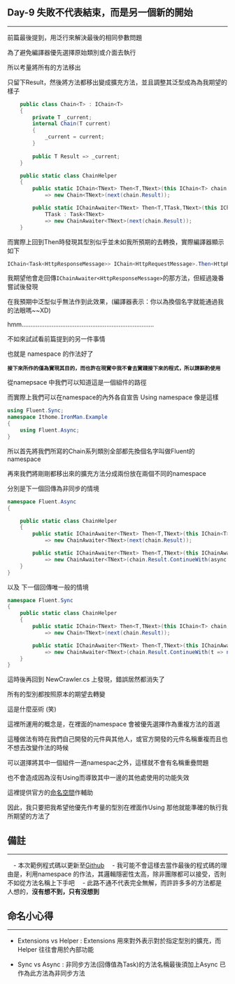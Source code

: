 ## Day-9 失敗不代表結束，而是另一個新的開始
---

前篇最後提到，用泛行來解決最後的相同參數問題

為了避免編譯器優先選擇原始類別或介面去執行

所以考量將所有的方法移出

只留下Result，然後將方法都移出變成擴充方法，並且調整其泛型成為為我期望的樣子

```csharp
    public class Chain<T> : IChain<T>
    {
        private T _current;
        internal Chain(T current)
        {
            _current = current;
        }
        
        public T Result => _current;
    }

    public static class ChainHelper
    {
        public static IChain<TNext> Then<T,TNext>(this IChain<T> chain,Func<T, TNext> next)
            => new Chain<TNext>(next(chain.Result));

        public static IChainAwaiter<TNext> Then<T,TTask,TNext>(this IChain<T> chain,Func<T, TTask> next)
            TTask : Task<TNext>
            => new ChainAwaiter<TNext>(next(chain.Result));
    }
```

而實際上回到Then時發現其型別似乎並未如我所預期的去轉換，實際編譯器顯示如下
```csharp
IChain<Task<HttpResponseMessage>> IChain<HttpRequestMessage>.Then<HttpRequestMessage, Task<HttpResponseMessage>>(Func<HttpRequestMessage, Task<HttpResponseMessage>> next)
```
我期望他會走回傳```IChainAwaiter<HttpResponseMessage>```的那方法，但經過幾番嘗試後發現

在我預期中泛型似乎無法作到此效果，(編譯器表示：你以為換個名字就能通過我的法眼嗎~~XD)

hmm...........................................................................

不如來試試看前篇提到的另一件事情

也就是 namespace 的作法好了

**`接下來所作的僅為實現其目的，而也許在現實中我不會去實踐接下來的程式，所以請斟酌使用`**

從namepsace 中我們可以知道這是一個組件的路徑

而實際上我們可以在namespace的內外各自宣告 Using namespace 像是這樣

```csharp
using Fluent.Sync;
namespace Ithome.IronMan.Example
{
    using Fluent.Async;
}
```

所以首先將我們所寫的Chain系列類別全部都先換個名字叫做Fluent的　namespace

再來我們將剛剛都移出來的擴充方法分成兩份放在兩個不同的namespace

分別是下一個回傳為非同步的情境

```csharp
namespace Fluent.Async
{

    public static class ChainHelper
    {
        public static IChainAwaiter<TNext> Then<T,TNext>(this IChain<T> chain,Func<T, Task<TNext>> next)
            => new ChainAwaiter<TNext>(next(chain.Result));

        public static IChainAwaiter<TNext> Then<T,TNext>(this IChainAwaiter<T> chain,Func<T, Task<TNext>> next)
            => new ChainAwaiter<TNext>(chain.Result.ContinueWith(async t => await next(await t)).ContinueWith(t => t.Result.Result));
    }
}

```

以及 下一個回傳唯一般的情境

```csharp
namespace Fluent.Sync
{
    public static class ChainHelper
    {
        public static IChain<TNext> Then<T,TNext>(this IChain<T> chain,Func<T, TNext> next)
            => new Chain<TNext>(next(chain.Result));

        public static IChainAwaiter<TNext> Then<T,TNext>(this IChainAwaiter<T> chain,Func<T,TNext> next)
            => new ChainAwaiter<TNext>(chain.Result.ContinueWith(t => next(t.Result)));
    }
}
```

這時後再回到 NewCrawler.cs 上發現，錯誤居然都消失了

所有的型別都按照原本的期望去轉變

這是什麼巫術 (笑)

這裡所運用的概念是，在裡面的namespace 會被優先選擇作為重複方法的首選

這種做法有時在我們自己開發的元件與其他人，或官方開發的元件名稱重複而且也不想去改變作法的時候

可以選擇將其中一個組件一道namespac之外，這樣就不會有名稱重疊問題

也不會造成因為沒有Using而導致其中一邊的其他處使用的功能失效

這裡提供官方的[命名空間](https://docs.microsoft.com/zh-tw/dotnet/csharp/programming-guide/namespaces/)作輔助

因此，我只要把我希望他優先作考量的型別在裡面作Using 那他就能準確的執行我所期望的方法了

## 備註
---

　- 本次範例程式碼以更新至[Github](https://github.com/dcvsling/30day-clean-code/tree/Day9)
　- 我可能不會這樣去當作最後的程式碼的理由是，利用namespace 的作法，其邏輯隱密性太高，除非團隊都可以接受，否則不如從方法名稱上下手吧
　- 此路不通不代表完全無解，而許許多多的方法都是人想的，**沒有想不到，只有沒想到**

## 命名小心得
---

  - Extensions vs Helper : Extensions 用來對外表示對於指定型別的擴充，而Helper 往往會用於內部功能

  - Sync vs Async : 非同步方法(回傳值為Task)的方法名稱最後須加上Async 已作為此方法為非同步方法